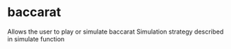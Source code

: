# baccarat
Allows the user to play or simulate baccarat 
Simulation strategy described in simulate function
